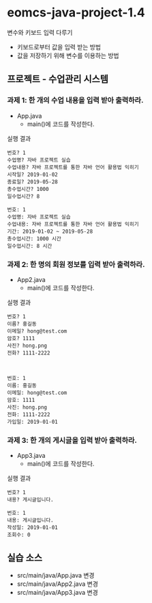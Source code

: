 # eomcs-java-project-1.4

변수와 키보드 입력 다루기

- 키보드로부터 값을 입력 받는 방법
- 값을 저장하기 위해 변수를 이용하는 방법

## 프로젝트 - 수업관리 시스템  

### 과제 1: 한 개의 수업 내용을 입력 받아 출력하라.

- App.java
    - main()에 코드를 작성한다.

실행 결과

```
번호? 1
수업명? 자바 프로젝트 실습
수업내용? 자바 프로젝트를 통한 자바 언어 활용법 익히기
시작일? 2019-01-02
종료일? 2019-05-28
총수업시간? 1000
일수업시간? 8

번호: 1
수업명: 자바 프로젝트 실습
수업내용: 자바 프로젝트를 통한 자바 언어 활용법 익히기
기간: 2019-01-02 ~ 2019-05-28
총수업시간: 1000 시간
일수업시간: 8 시간
```

### 과제 2: 한 명의 회원 정보를 입력 받아 출력하라.

- App2.java
    - main()에 코드를 작성한다.

실행 결과

```
번호? 1
이름? 홍길동
이메일? hong@test.com
암호? 1111
사진? hong.png
전화? 1111-2222



번호: 1
이름: 홍길동
이메일: hong@test.com
암호: 1111
사진: hong.png
전화: 1111-2222
가입일: 2019-01-01
```

### 과제 3: 한 개의 게시글을 입력 받아 출력하라.

- App3.java
    - main()에 코드를 작성한다.

실행 결과

```
번호? 1
내용? 게시글입니다.

번호: 1
내용: 게시글입니다.
작성일: 2019-01-01
조회수: 0
```


## 실습 소스

- src/main/java/App.java 변경
- src/main/java/App2.java 변경
- src/main/java/App3.java 변경
